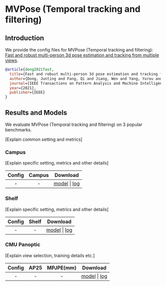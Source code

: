 # MVPose (Temporal tracking and filtering)

## Introduction

We provide the config files for MVPose (Temporal tracking and filtering): [Fast and robust multi-person 3d pose estimation and tracking from multiple views](https://zju3dv.github.io/mvpose/).

```BibTeX
@article{dong2021fast,
  title={Fast and robust multi-person 3d pose estimation and tracking from multiple views},
  author={Dong, Junting and Fang, Qi and Jiang, Wen and Yang, Yurou and Huang, Qixing and Bao, Hujun and Zhou, Xiaowei},
  journal={IEEE Transactions on Pattern Analysis and Machine Intelligence},
  year={2021},
  publisher={IEEE}
}
```

## Results and Models

We evaluate MVPose (Temporal tracking and filtering) on 3 popular benchmarks.

[Explain common setting and metrics]

### Campus

[Explain specific setting, metrics and other details]

| Config | Campus  | Download |
|:------:|:-------:|:--------:|
| - | - | [model]() &#124; [log]() |


### Shelf

[Explain specific setting, metrics and other details]

| Config | Shelf  | Download |
|:------:|:-------:|:--------:|
| - | - | [model]() &#124; [log]() |


### CMU Panoptic

[Explain view selection, training details etc.]

| Config | AP25 | MPJPE(mm) | Download |
|:------:|:----:|:---------:|:--------:|
| - | - | - | [model]() &#124; [log]() |
